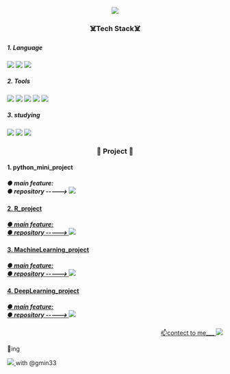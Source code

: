 
<!--
**xhdixhfl/xhdixhfl** is a ✨ _special_🌈🌈 ✨ repository because its `README.md` (this file) appears on your GitHub profile.


Here are some ideas to get you started:

- 🔭 I’m currently working on ...
- 🌱 I’m currently learning ...
- 👯 I’m looking to collaborate on ...
- 🤔 I’m looking for help with ...
- 💬 Ask me about ...
- 📫 How to reach me: ...
- 😄 Pronouns: ...
- ⚡ Fun fact: ...
-->

<div align=center>
  <img src="https://capsule-render.vercel.app/api?type=waving&color=000000?&height=200&section=header&text=gang%20GitHub&fontSize=90"/>
</div>
<div align=center>
  
  <h3>☠️Tech Stack☠️</h3>
  
</div>
<div >
  <h5>1. Language</h5>
  <img src="http://img.shields.io/badge/Python-000000?style=round&logo=Python&logoColor=white" />
  <img src="http://img.shields.io/badge/R-000000?style=round&logo=R&logoColor=white" />
  <img src="http://img.shields.io/badge/Django-000000?style=round&logo=Django&logoColor=white" />
</div>
<div>
  <h5>2. Tools</h5>
<!-- </div>
<div align=center> -->
  <img src="http://img.shields.io/badge/PyCharm-000000?style=round&logo=PyCharm&logoColor=white" />
  <img src="http://img.shields.io/badge/VisualStudioCode-000000?style=round&logo=VSCode&logoColor=white" />
  <img src="http://img.shields.io/badge/Atom-000000?style=round&logo=Atom&logoColor=white" />
  <img src="http://img.shields.io/badge/Anaconda-000000?style=round&logo=Anaconda&logoColor=white" />
  <img src="http://img.shields.io/badge/Jupyter-000000?style=round&logo=Jupyter&logoColor=white" />
  
</div>
<div >
  <h5>3. studying</h5>
  <img src="http://img.shields.io/badge/Flask-000000?style=round&logo=Flask&logoColor=white" />
  <img src="http://img.shields.io/badge/JavaScript-000000?style=round&logo=JavaScript&logoColor=white" />
  <img src="http://img.shields.io/badge/Oracle-000000?style=round&logo=Oracle&logoColor=white" />
</div>
<div align=center>
 <h3>🐼 Project 🐼</h3>
 </div>
 <div >
  <h4>1. python_mini_project</h4>
  <h5>
    ● main feature:<br>
    ● repository ----->
  <a href=https://github.com/xhdixhfl/JMT_restaurant_List.git>
    <img src="http://img.shields.io/badge/-python_project-E8E8E8?style=round&logo=Python&link=https://github.com/xhdixhfl/JMT_restaurant_List.git" />
     </h5>
</div>
 <div>
  <h4>2. R_project</h4>
  <h5>
    ● main feature:<br>
    ● repository ----->
  <a href=https://github.com/xhdixhfl/Retail-Data.git>
    <img src="http://img.shields.io/badge/-R_project-E8E8E8?style=flat&logo=R&link=https://github.com/xhdixhfl/Retail-Data.git" />
     </h5>
</div>
 <div>
  <h4>3. MachineLearning_project</h4>
  <h5>
    ● main feature:<br>
    ● repository ----->
  <a href=https://github.com/xhdixhfl/Spaceship_Titanic.git>
    <img src="http://img.shields.io/badge/-ML_project-E8E8E8?style=flat&logo=Jupyter&link=https://github.com/xhdixhfl/Spaceship_Titanic.git" />
     </h5>
</div>
<div>
  <h4>4. DeepLearning_project</h4>
  <h5>
    ● main feature:<br>
    ● repository ----->
<a href=https://github.com/xhdixhfl/DeepLearning-Project.git>
    <img src="http://img.shields.io/badge/-DL_project-E8E8E8?style=flat&logo=TensorFlow&link=https://github.com/xhdixhfl/DeepLearning-Project.git" />
     </h5>
</div>
 

<div align=right>
  <p>📫contect to me___ 
  <a href=mailto:xhdixhfl@gmail.com>
    <img src="http://img.shields.io/badge/Gmail-d14836?style=flat-round&logo=Gmail&logoColor=yellow" /> 
  </a>
    </p>
</div>

<div align=left>
  <p>🎈ing</p>
  <a href=https://github.com/gmin33/texttec.git>
    <img src="http://img.shields.io/badge/Crawling-43B02A?style=for-the-badge&logo=Selenium&logoColor=F37626" /> 
  </a>  <a>with @gmin33</a>
</div>
